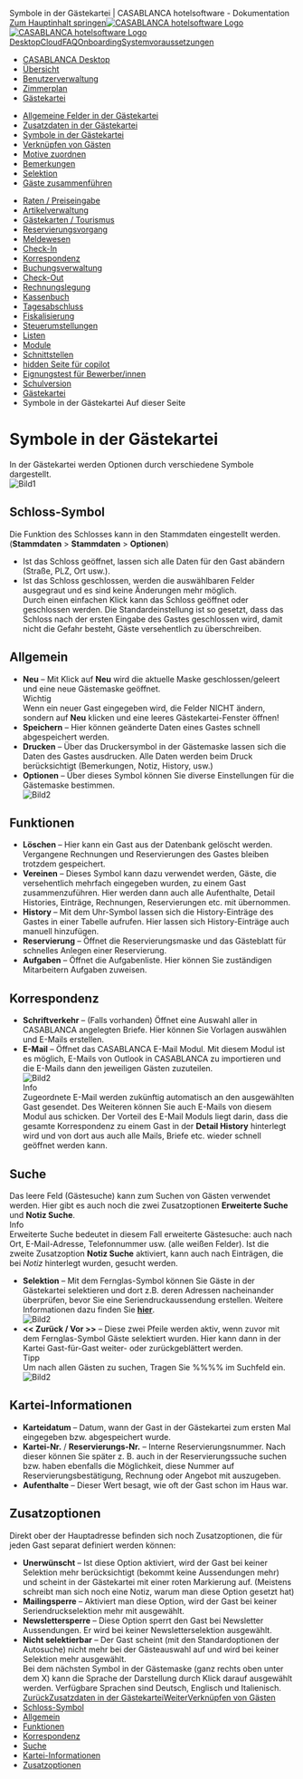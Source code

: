 Symbole in der Gästekartei | CASABLANCA hotelsoftware - Dokumentation  
[Zum Hauptinhalt springen](https://docs.casablanca.at/desktop/guest_profile/guest_symbols/#__docusaurus_skipToContent_fallback)[![CASABLANCA hotelsoftware Logo](https://docs.casablanca.at/img/logo.png) ![CASABLANCA hotelsoftware Logo](https://docs.casablanca.at/img/Casablanca_LOGO_2022_neg.png)](https://docs.casablanca.at/) [Desktop](https://docs.casablanca.at/desktop/desktop/)[Cloud](https://docs.casablanca.at/cloud/cloud_systems/)[FAQ](https://docs.casablanca.at/faq)[Onboarding](https://docs.casablanca.at/onboarding/fiscalization)[Systemvoraussetzungen](https://docs.casablanca.at/system_requirements)  
* [CASABLANCA Desktop](https://docs.casablanca.at/desktop/desktop/)
* [Übersicht](https://docs.casablanca.at/desktop/interface/)
* [Benutzerverwaltung](https://docs.casablanca.at/desktop/user_management/)
* [Zimmerplan](https://docs.casablanca.at/desktop/room_plan/)
* [Gästekartei](https://docs.casablanca.at/desktop/guest_profile/)
+ [Allgemeine Felder in der Gästekartei](https://docs.casablanca.at/desktop/guest_profile/common_settings)
+ [Zusatzdaten in der Gästekartei](https://docs.casablanca.at/desktop/guest_profile/additional_data)
+ [Symbole in der Gästekartei](https://docs.casablanca.at/desktop/guest_profile/guest_symbols)
+ [Verknüpfen von Gästen](https://docs.casablanca.at/desktop/guest_profile/contact_persons)
+ [Motive zuordnen](https://docs.casablanca.at/desktop/guest_profile/assing_motifs)
+ [Bemerkungen](https://docs.casablanca.at/desktop/guest_profile/remarks)
+ [Selektion](https://docs.casablanca.at/desktop/guest_profile/selection)
+ [Gäste zusammenführen](https://docs.casablanca.at/desktop/guest_profile/guest_duplicates)
* [Raten / Preiseingabe](https://docs.casablanca.at/desktop/raten/)
* [Artikelverwaltung](https://docs.casablanca.at/desktop/articles/)
* [Gästekarten / Tourismus](https://docs.casablanca.at/desktop/guest_cards/)
* [Reservierungsvorgang](https://docs.casablanca.at/desktop/reservation_process/)
* [Meldewesen](https://docs.casablanca.at/desktop/registration/)
* [Check-In](https://docs.casablanca.at/desktop/check_in/)
* [Korrespondenz](https://docs.casablanca.at/desktop/correspondence/)
* [Buchungsverwaltung](https://docs.casablanca.at/desktop/account/)
* [Check-Out](https://docs.casablanca.at/desktop/check-out/)
* [Rechnungslegung](https://docs.casablanca.at/desktop/accounting/)
* [Kassenbuch](https://docs.casablanca.at/desktop/cashbook/)
* [Tagesabschluss](https://docs.casablanca.at/desktop/daily_closing/)
* [Fiskalisierung](https://docs.casablanca.at/desktop/fiscalization/)
* [Steuerumstellungen](https://docs.casablanca.at/desktop/tax_changes/)
* [Listen](https://docs.casablanca.at/desktop/lists/)
* [Module](https://docs.casablanca.at/desktop/module/)
* [Schnittstellen](https://docs.casablanca.at/desktop/interfaces/)
* [hidden Seite für copilot](https://docs.casablanca.at/desktop/hidden_copilot)
* [Eignungstest für Bewerber/innen](https://docs.casablanca.at/desktop/qualification)
* [Schulversion](https://docs.casablanca.at/desktop/schoolversion)  
* [Gästekartei](https://docs.casablanca.at/desktop/guest_profile/)
* Symbole in der Gästekartei
Auf dieser Seite

# Symbole in der Gästekartei  
In der Gästekartei werden Optionen durch verschiedene Symbole dargestellt.  
![Bild1](https://docs.casablanca.at/assets/images/symbole_gast-3915c75fcbfd8876240e1298bd87e075.png "Symbole Gästekartei")

## Schloss-Symbol[](https://docs.casablanca.at/desktop/guest_profile/guest_symbols/#schloss-symbol "Direkter Link zu Schloss-Symbol")  
Die Funktion des Schlosses kann in den Stammdaten eingestellt werden. (**Stammdaten** > **Stammdaten** > **Optionen**)  
* Ist das Schloss geöffnet, lassen sich alle Daten für den Gast abändern (Straße, PLZ, Ort usw.).
* Ist das Schloss geschlossen, werden die auswählbaren Felder ausgegraut und es sind keine Änderungen mehr möglich.  
Durch einen einfachen Klick kann das Schloss geöffnet oder geschlossen werden. Die Standardeinstellung ist so gesetzt, dass das Schloss nach der ersten Eingabe des Gastes geschlossen wird, damit nicht die Gefahr besteht, Gäste versehentlich zu überschreiben.

## Allgemein[](https://docs.casablanca.at/desktop/guest_profile/guest_symbols/#allgemein "Direkter Link zu Allgemein")  
* **Neu** – Mit Klick auf **Neu** wird die aktuelle Maske geschlossen/geleert und eine neue Gästemaske geöffnet.  
Wichtig  
Wenn ein neuer Gast eingegeben wird, die Felder NICHT ändern, sondern auf **Neu** klicken und eine leeres Gästekartei-Fenster öffnen!  
* **Speichern** – Hier können geänderte Daten eines Gastes schnell abgespeichert werden.
* **Drucken** – Über das Druckersymbol in der Gästemaske lassen sich die Daten des Gastes ausdrucken. Alle Daten werden beim Druck berücksichtigt (Bemerkungen, Notiz, History, usw.)
* **Optionen** – Über dieses Symbol können Sie diverse Einstellungen für die Gästemaske bestimmen.  
![Bild2](https://docs.casablanca.at/assets/images/optionen_kartei-b53a0eef3b01de8979a07cf6e66ab622.png "Optionen Gästekartei")

## Funktionen[](https://docs.casablanca.at/desktop/guest_profile/guest_symbols/#funktionen "Direkter Link zu Funktionen")  
* **Löschen** – Hier kann ein Gast aus der Datenbank gelöscht werden. Vergangene Rechnungen und Reservierungen des Gastes bleiben trotzdem gespeichert.
* **Vereinen** – Dieses Symbol kann dazu verwendet werden, Gäste, die versehentlich mehrfach eingegeben wurden, zu einem Gast zusammenzuführen. Hier werden dann auch alle Aufenthalte, Detail Histories, Einträge, Rechnungen, Reservierungen etc. mit übernommen.
* **History** – Mit dem Uhr-Symbol lassen sich die History-Einträge des Gastes in einer Tabelle aufrufen. Hier lassen sich History-Einträge auch manuell hinzufügen.
* **Reservierung** – Öffnet die Reservierungsmaske und das Gästeblatt für schnelles Anlegen einer Reservierung.
* **Aufgaben** – Öffnet die Aufgabenliste. Hier können Sie zuständigen Mitarbeitern Aufgaben zuweisen.

## Korrespondenz[](https://docs.casablanca.at/desktop/guest_profile/guest_symbols/#korrespondenz "Direkter Link zu Korrespondenz")  
* **Schriftverkehr** – (Falls vorhanden) Öffnet eine Auswahl aller in CASABLANCA angelegten Briefe. Hier können Sie Vorlagen auswählen und E-Mails erstellen.
* **E-Mail** – Öffnet das CASABLANCA E-Mail Modul. Mit diesem Modul ist es möglich, E-Mails von Outlook in CASABLANCA zu importieren und die E-Mails dann den jeweiligen Gästen zuzuteilen.  
![Bild2](https://docs.casablanca.at/assets/images/email_verwaltung-f9a50537d6948dfe7fecb1b49c228853.png "E-Mail Verwaltung")  
Info  
Zugeordnete E-Mail werden zukünftig automatisch an den ausgewählten Gast gesendet. Des Weiteren können Sie auch E-Mails von diesem Modul aus schicken. Der Vorteil des E-Mail Moduls liegt darin, dass die gesamte Korrespondenz zu einem Gast in der **Detail History** hinterlegt wird und von dort aus auch alle Mails, Briefe etc. wieder schnell geöffnet werden kann.

## Suche[](https://docs.casablanca.at/desktop/guest_profile/guest_symbols/#suche "Direkter Link zu Suche")  
Das leere Feld (Gästesuche) kann zum Suchen von Gästen verwendet werden. Hier gibt es auch noch die zwei Zusatzoptionen **Erweiterte Suche** und **Notiz Suche**.  
Info  
Erweiterte Suche bedeutet in diesem Fall erweiterte Gästesuche: auch nach Ort, E-Mail-Adresse, Telefonnummer usw. (alle weißen Felder). Ist die zweite Zusatzoption **Notiz Suche** aktiviert, kann auch nach Einträgen, die bei *Notiz* hinterlegt wurden, gesucht werden.  
* **Selektion** – Mit dem Fernglas-Symbol können Sie Gäste in der Gästekartei selektieren und dort z.B. deren Adressen nacheinander überprüfen, bevor Sie eine Seriendruckaussendung erstellen. Weitere Informationen dazu finden Sie **[hier](https://docs.casablanca.at/desktop/guest_profile/selection)**.  
![Bild2](https://docs.casablanca.at/assets/images/selektion-3bd99989eea9c406e39dc304ffac5265.png "Selektion")  
* **<< Zurück / Vor >>** – Diese zwei Pfeile werden aktiv, wenn zuvor mit dem Fernglas-Symbol Gäste selektiert wurden. Hier kann dann in der Kartei Gast-für-Gast weiter- oder zurückgeblättert werden.  
Tipp  
Um nach allen Gästen zu suchen, Tragen Sie %%%% im Suchfeld ein.  
![Bild2](https://docs.casablanca.at/assets/images/suche_alle-e05701235344c443d94d904afc0b7a1c.png "Suche alle")

## Kartei-Informationen[](https://docs.casablanca.at/desktop/guest_profile/guest_symbols/#kartei-informationen "Direkter Link zu Kartei-Informationen")  
* **Karteidatum** – Datum, wann der Gast in der Gästekartei zum ersten Mal eingegeben bzw. abgespeichert wurde.
* **Kartei-Nr.** / **Reservierungs-Nr.** – Interne Reservierungsnummer. Nach dieser können Sie später z. B. auch in der Reservierungssuche suchen bzw. haben ebenfalls die Möglichkeit, diese Nummer auf Reservierungsbestätigung, Rechnung oder Angebot mit auszugeben.
* **Aufenthalte** – Dieser Wert besagt, wie oft der Gast schon im Haus war.

## Zusatzoptionen[](https://docs.casablanca.at/desktop/guest_profile/guest_symbols/#zusatzoptionen "Direkter Link zu Zusatzoptionen")  
Direkt ober der Hauptadresse befinden sich noch Zusatzoptionen, die für jeden Gast separat definiert werden können:  
* **Unerwünscht** – Ist diese Option aktiviert, wird der Gast bei keiner Selektion mehr berücksichtigt (bekommt keine Aussendungen mehr) und scheint in der Gästekartei mit einer roten Markierung auf. (Meistens schreibt man sich noch eine Notiz, warum man diese Option gesetzt hat)
* **Mailingsperre** – Aktiviert man diese Option, wird der Gast bei keiner Seriendruckselektion mehr mit ausgewählt.
* **Newslettersperre** – Diese Option sperrt den Gast bei Newsletter Aussendungen. Er wird bei keiner Newsletterselektion ausgewählt.
* **Nicht selektierbar** – Der Gast scheint (mit den Standardoptionen der Autosuche) nicht mehr bei der Gästeauswahl auf und wird bei keiner Selektion mehr ausgewählt.  
Bei dem nächsten Symbol in der Gästemaske (ganz rechts oben unter dem X) kann die Sprache der Darstellung durch Klick darauf ausgewählt werden. Verfügbare Sprachen sind Deutsch, Englisch und Italienisch.  
[ZurückZusatzdaten in der Gästekartei](https://docs.casablanca.at/desktop/guest_profile/additional_data)[WeiterVerknüpfen von Gästen](https://docs.casablanca.at/desktop/guest_profile/contact_persons)  
* [Schloss-Symbol](https://docs.casablanca.at/desktop/guest_profile/guest_symbols/#schloss-symbol)
* [Allgemein](https://docs.casablanca.at/desktop/guest_profile/guest_symbols/#allgemein)
* [Funktionen](https://docs.casablanca.at/desktop/guest_profile/guest_symbols/#funktionen)
* [Korrespondenz](https://docs.casablanca.at/desktop/guest_profile/guest_symbols/#korrespondenz)
* [Suche](https://docs.casablanca.at/desktop/guest_profile/guest_symbols/#suche)
* [Kartei-Informationen](https://docs.casablanca.at/desktop/guest_profile/guest_symbols/#kartei-informationen)
* [Zusatzoptionen](https://docs.casablanca.at/desktop/guest_profile/guest_symbols/#zusatzoptionen)